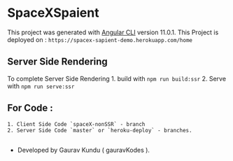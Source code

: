 # SpaceXSpaient

This project was generated with [Angular CLI](https://github.com/angular/angular-cli) version 11.0.1.
This Project is deployed on : `https://spacex-sapient-demo.herokuapp.com/home`


## Server Side Rendering
To complete Server Side Rendering 
    1. build with `npm run build:ssr`
    2. Serve with `npm run serve:ssr`

## For Code : 
    1. Client Side Code `spaceX-nonSSR` - branch
    2. Server Side Code `master` or `heroku-deploy` - branches. 

##
* Developed by Gaurav Kundu ( gauravKodes ).
##
